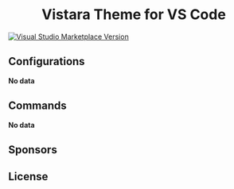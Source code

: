 <h1 align="center">Vistara Theme for VS Code</h1>

<a href="https://marketplace.visualstudio.com/items?itemName=ajiu9.vscode-theme-vistara" target="__blank"><img src="https://img.shields.io/visual-studio-marketplace/v/ajiu9.vscode-theme-vistara.svg?color=eee&amp;label=VS%20Code%20Marketplace&logo=visual-studio-code" alt="Visual Studio Marketplace Version" /></a>

## Configurations

<!-- configs -->

**No data**

<!-- configs -->

## Commands

<!-- commands -->

**No data**

<!-- commands -->

## Sponsors

## License
